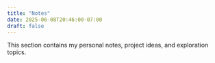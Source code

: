 ```yaml
---
title: "Notes"
date: 2025-06-08T20:46:00-07:00
draft: false
---
```


This section contains my personal notes, project ideas, and exploration topics.
